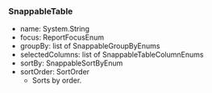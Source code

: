 ### SnappableTable
- name: System.String
- focus: ReportFocusEnum
- groupBy: list of SnappableGroupByEnums
- selectedColumns: list of SnappableTableColumnEnums
- sortBy: SnappableSortByEnum
- sortOrder: SortOrder
  - Sorts by order.
